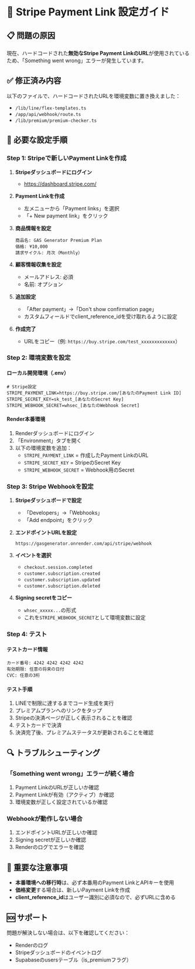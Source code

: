# 🔧 Stripe Payment Link 設定ガイド

## 📋 問題の原因
現在、ハードコードされた**無効なStripe Payment LinkのURL**が使用されているため、「Something went wrong」エラーが発生しています。

## ✅ 修正済み内容
以下のファイルで、ハードコードされたURLを環境変数に置き換えました：
- `/lib/line/flex-templates.ts`
- `/app/api/webhook/route.ts`
- `/lib/premium/premium-checker.ts`

## 🚀 必要な設定手順

### Step 1: Stripeで新しいPayment Linkを作成

1. **Stripeダッシュボードにログイン**
   - https://dashboard.stripe.com/

2. **Payment Linkを作成**
   - 左メニューから「Payment links」を選択
   - 「+ New payment link」をクリック

3. **商品情報を設定**
   ```
   商品名: GAS Generator Premium Plan
   価格: ¥10,000
   請求サイクル: 月次（Monthly）
   ```

4. **顧客情報収集を設定**
   - メールアドレス: 必須
   - 名前: オプション

5. **追加設定**
   - 「After payment」→「Don't show confirmation page」
   - カスタムフィールドでclient_reference_idを受け取れるように設定

6. **作成完了**
   - URLをコピー（例: `https://buy.stripe.com/test_xxxxxxxxxxxxx`）

### Step 2: 環境変数を設定

#### ローカル開発環境（.env）
```env
# Stripe設定
STRIPE_PAYMENT_LINK=https://buy.stripe.com/[あなたのPayment Link ID]
STRIPE_SECRET_KEY=sk_test_[あなたのSecret Key]
STRIPE_WEBHOOK_SECRET=whsec_[あなたのWebhook Secret]
```

#### Render本番環境
1. Renderダッシュボードにログイン
2. 「Environment」タブを開く
3. 以下の環境変数を追加：
   - `STRIPE_PAYMENT_LINK` = 作成したPayment LinkのURL
   - `STRIPE_SECRET_KEY` = StripeのSecret Key
   - `STRIPE_WEBHOOK_SECRET` = Webhook用のSecret

### Step 3: Stripe Webhookを設定

1. **Stripeダッシュボードで設定**
   - 「Developers」→「Webhooks」
   - 「Add endpoint」をクリック

2. **エンドポイントURLを設定**
   ```
   https://gasgenerator.onrender.com/api/stripe/webhook
   ```

3. **イベントを選択**
   - `checkout.session.completed`
   - `customer.subscription.created`
   - `customer.subscription.updated`
   - `customer.subscription.deleted`

4. **Signing secretをコピー**
   - `whsec_xxxxx...`の形式
   - これを`STRIPE_WEBHOOK_SECRET`として環境変数に設定

### Step 4: テスト

#### テストカード情報
```
カード番号: 4242 4242 4242 4242
有効期限: 任意の将来の日付
CVC: 任意の3桁
```

#### テスト手順
1. LINEで制限に達するまでコード生成を実行
2. プレミアムプランへのリンクをタップ
3. Stripeの決済ページが正しく表示されることを確認
4. テストカードで決済
5. 決済完了後、プレミアムステータスが更新されることを確認

## 🔍 トラブルシューティング

### 「Something went wrong」エラーが続く場合
1. Payment LinkのURLが正しいか確認
2. Payment Linkが有効（アクティブ）か確認
3. 環境変数が正しく設定されているか確認

### Webhookが動作しない場合
1. エンドポイントURLが正しいか確認
2. Signing secretが正しいか確認
3. Renderのログでエラーを確認

## 📝 重要な注意事項

- **本番環境への移行時**は、必ず本番用のPayment LinkとAPIキーを使用
- **価格変更**する場合は、新しいPayment Linkを作成
- **client_reference_id**はユーザー識別に必須なので、必ずURLに含める

## 🆘 サポート

問題が解決しない場合は、以下を確認してください：
- Renderのログ
- Stripeダッシュボードのイベントログ
- Supabaseのusersテーブル（is_premiumフラグ）